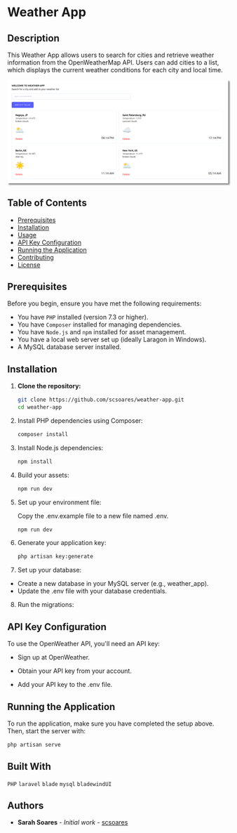 # Weather App

## Description

This Weather App allows users to search for cities and retrieve weather information from the OpenWeatherMap API. Users can add cities to a list, which displays the current weather conditions for each city and local time.

<img src="readme-img/app-overview.png" alt="Weather app overview" style="box-shadow: 3px 3px 3px gray;">

## Table of Contents

-   [Prerequisites](#prerequisites)
-   [Installation](#installation)
-   [Usage](#usage)
-   [API Key Configuration](#api-key-configuration)
-   [Running the Application](#running-the-application)
-   [Contributing](#contributing)
-   [License](#license)

## Prerequisites

Before you begin, ensure you have met the following requirements:

-   You have `PHP` installed (version 7.3 or higher).
-   You have `Composer` installed for managing dependencies.
-   You have `Node.js` and `npm` installed for asset management.
-   You have a local web server set up (ideally Laragon in Windows).
-   A MySQL database server installed.

## Installation

1. **Clone the repository:**

    ```bash
    git clone https://github.com/scsoares/weather-app.git
    cd weather-app
    ```

2. Install PHP dependencies using Composer:

    ```bash
    composer install
    ```

3. Install Node.js dependencies:

    ```bash
    npm install
    ```

4. Build your assets:

    ```bash
    npm run dev
    ```

5. Set up your environment file:

    Copy the .env.example file to a new file named .env.

    ```bash
    npm run dev
    ```

6. Generate your application key:

    ```bash
    php artisan key:generate
    ```

7. Set up your database:

-   Create a new database in your MySQL server (e.g., weather_app).
-   Update the .env file with your database credentials.

8. Run the migrations:

## API Key Configuration

To use the OpenWeather API, you'll need an API key:

-   Sign up at OpenWeather.

-   Obtain your API key from your account.

-   Add your API key to the .env file.

## Running the Application

To run the application, make sure you have completed the setup above. Then, start the server with:

```bash
php artisan serve
```

## Built With

`PHP` `laravel` `blade` `mysql` `bladewindUI`

## Authors

-   **Sarah Soares** - _Initial work_ - [scsoares](https://github.com/scsoares)
